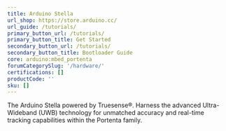 ```yaml
---
title: Arduino Stella
url_shop: https://store.arduino.cc/
url_guide: /tutorials/
primary_button_url: /tutorials/
primary_button_title: Get Started
secondary_button_url: /tutorials/
secondary_button_title: Bootloader Guide
core: arduino:mbed_portenta
forumCategorySlug: '/hardware/'
certifications: []
productCode: ''
sku: []
---
```


The Arduino Stella powered by Truesense®. Harness the advanced Ultra-Wideband (UWB) technology for unmatched accuracy and real-time tracking capabilities within the Portenta family.